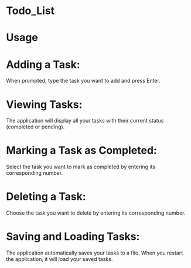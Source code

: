 # Todo_List
# Usage
# Adding a Task:

When prompted, type the task you want to add and press Enter.

# Viewing Tasks:

The application will display all your tasks with their current status (completed or pending).

# Marking a Task as Completed:

Select the task you want to mark as completed by entering its corresponding number.

# Deleting a Task:

Choose the task you want to delete by entering its corresponding number.

# Saving and Loading Tasks:

The application automatically saves your tasks to a file. When you restart the application, it will load your saved tasks.
